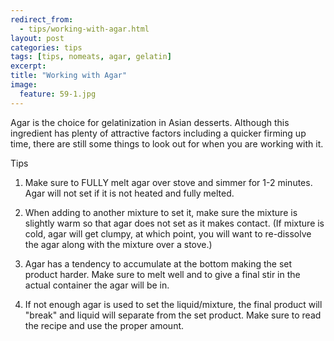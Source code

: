 ---redirect_from:   - tips/working-with-agar.html
layout: post
categories: tips
tags: [tips, nomeats, agar, gelatin]
excerpt: 
title: "Working with Agar"
image:
  feature: 59-1.jpg
---

Agar is the choice for gelatinization in Asian desserts. Although this ingredient has plenty of attractive factors including a quicker firming up time, there are still some things to look out for when you are working with it.

Tips

1. Make sure to FULLY melt agar over stove and simmer for 1-2 minutes.  Agar will not set if it is not heated and fully melted.

2. When adding to another mixture to set it, make sure the mixture is slightly warm so that agar does not set as it makes contact. (If mixture is cold, agar will get clumpy, at which point, you will want to re-dissolve the agar along with the mixture over a stove.)

3. Agar has a tendency to accumulate at the bottom making the set product harder.  Make sure to melt well and to give a final stir in the actual container the agar will be in.

4. If not enough agar is used to set the liquid/mixture, the final product will "break" and liquid will separate from the set product.  Make sure to read the recipe and use the proper amount.